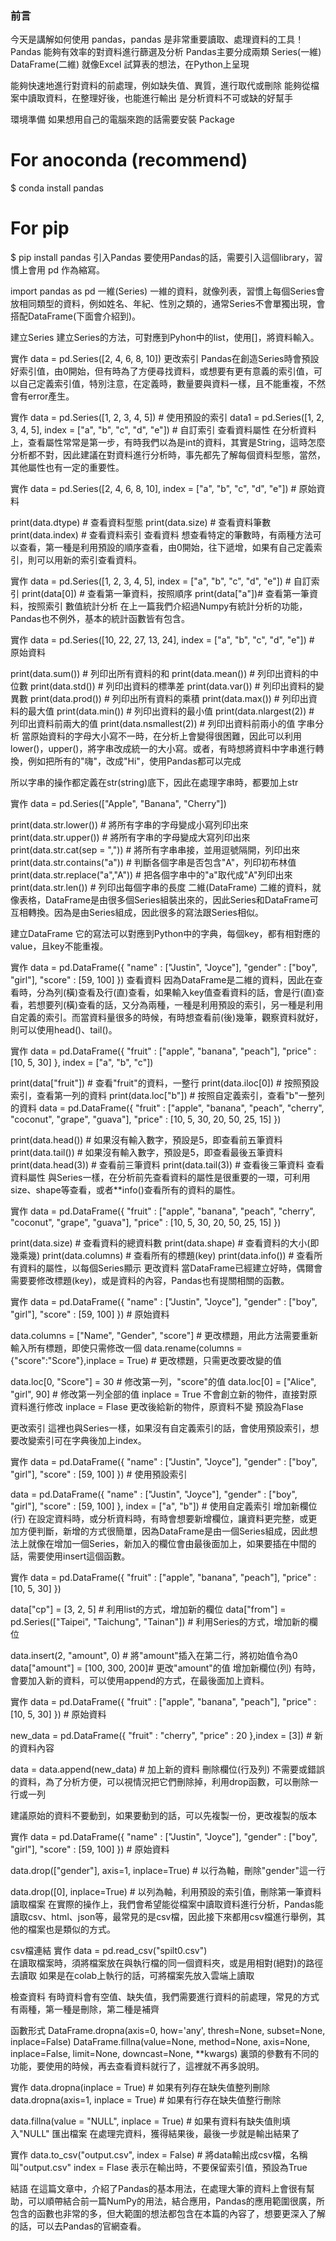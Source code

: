 ### 前言
今天是講解如何使用 pandas，pandas 是非常重要讀取、處理資料的工具！  
Pandas
能夠有效率的對資料進行篩選及分析
Pandas主要分成兩類
Series(一維)
DataFrame(二維)
就像Excel 試算表的想法，在Python上呈現

能夠快速地進行對資料的前處理，例如缺失值、異質，進行取代或刪除
能夠從檔案中讀取資料，在整理好後，也能進行輸出
是分析資料不可或缺的好幫手

環境準備
如果想用自己的電腦來跑的話需要安裝 Package

# For anoconda (recommend)
$ conda install pandas

# For pip
$ pip install pandas
引入Pandas
要使用Pandas的話，需要引入這個library，習慣上會用 pd 作為縮寫。

import pandas as pd
一維(Series)
一維的資料，就像列表，習慣上每個Series會放相同類型的資料，例如姓名、年紀、性別之類的，通常Series不會單獨出現，會搭配DataFrame(下面會介紹到)。

建立Series
建立Series的方法，可對應到Pyhon中的list，使用[]，將資料輸入。

實作
data = pd.Series([2, 4, 6, 8, 10]) 
更改索引
Pandas在創造Series時會預設好索引值，由0開始，但有時為了方便尋找資料，或想要有更有意義的索引值，可以自己定義索引值，特別注意，在定義時，數量要與資料一樣，且不能重複，不然會有error產生。

實作
data = pd.Series([1, 2, 3, 4, 5]) # 使用預設的索引
data1 = pd.Series([1, 2, 3, 4, 5], index = ["a", "b", "c", "d", "e"]) # 自訂索引
查看資料屬性
在分析資料上，查看屬性常常是第一步，有時我們以為是int的資料，其實是String，這時怎麼分析都不對，因此建議在對資料進行分析時，事先都先了解每個資料型態，當然，其他屬性也有一定的重要性。

實作
data = pd.Series([2, 4, 6, 8, 10], index = ["a", "b", "c", "d", "e"]) # 原始資料

print(data.dtype) # 查看資料型態
print(data.size) # 查看資料筆數
print(data.index) # 查看資料索引
查看資料
想查看特定的筆數時，有兩種方法可以查看，第一種是利用預設的順序查看，由0開始，往下遞增，如果有自己定義索引，則可以用新的索引查看資料。

實作
data = pd.Series([1, 2, 3, 4, 5], index = ["a", "b", "c", "d", "e"]) # 自訂索引
print(data[0]) # 查看第一筆資料，按照順序
print(data["a"])# 查看第一筆資料，按照索引
數值統計分析
在上一篇我們介紹過Numpy有統計分析的功能，Pandas也不例外，基本的統計函數皆有包含。

實作
data = pd.Series([10, 22, 27, 13, 24], index = ["a", "b", "c", "d", "e"]) # 原始資料

print(data.sum()) # 列印出所有資料的和
print(data.mean()) # 列印出資料的中位數
print(data.std()) # 列印出資料的標準差
print(data.var()) # 列印出資料的變異數
print(data.prod()) # 列印出所有資料的乘積
print(data.max()) # 列印出資料的最大值
print(data.min()) # 列印出資料的最小值
print(data.nlargest(2)) # 列印出資料前兩大的值
print(data.nsmallest(2)) # 列印出資料前兩小的值
字串分析
當原始資料的字母大小寫不一時，在分析上會變得很困難，因此可以利用lower()，upper()，將字串改成統一的大小寫。或者，有時想將資料中字串進行轉換，例如把所有的"嗨"，改成"Hi"，使用Pandas都可以完成

所以字串的操作都定義在str(string)底下，因此在處理字串時，都要加上str

實作
data = pd.Series(["Apple", "Banana", "Cherry"])

print(data.str.lower()) # 將所有字串的字母變成小寫列印出來
print(data.str.upper()) # 將所有字串的字母變成大寫列印出來
print(data.str.cat(sep = ",")) # 將所有字串串接，並用逗號隔開，列印出來
print(data.str.contains("a")) # 判斷各個字串是否包含"A"，列印初布林值
print(data.str.replace("a","A")) # 把各個字串中的"a"取代成"A"列印出來
print(data.str.len()) # 列印出每個字串的長度
二維(DataFrame)
二維的資料，就像表格，DataFrame是由很多個Series組裝出來的，因此Series和DataFrame可互相轉換。因為是由Series組成，因此很多的寫法跟Series相似。

建立DataFrame
它的寫法可以對應到Python中的字典，每個key，都有相對應的value，且key不能重複。

實作
data = pd.DataFrame({
    "name" : ["Justin", "Joyce"],
    "gender" : ["boy", "girl"],
    "score" : [59, 100]
})
查看資料
因為DataFrame是二維的資料，因此在查看時，分為列(橫)查看及行(直)查看，如果輸入key值查看資料的話，會是行(直)查看，若想要列(橫)查看的話，又分為兩種，一種是利用預設的索引，另一種是利用自定義的索引。而當資料量很多的時候，有時想查看前(後)幾筆，觀察資料就好，則可以使用head()、tail()。

實作
data = pd.DataFrame({
    "fruit" : ["apple", "banana", "peach"],
    "price" : [10, 5, 30]
}, index = ["a", "b", "c"])

print(data["fruit"]) # 查看"fruit"的資料，一整行
print(data.iloc[0]) # 按照預設索引，查看第一列的資料
print(data.loc["b"]) # 按照自定義索引，查看"b"一整列的資料
data = pd.DataFrame({
    "fruit" : ["apple", "banana", "peach", "cherry", "coconut", "grape", "guava"],
    "price" : [10, 5, 30, 20, 50, 25, 15]
})


print(data.head()) # 如果沒有輸入數字，預設是5，即查看前五筆資料
print(data.tail()) # 如果沒有輸入數字，預設是5，即查看最後五筆資料
print(data.head(3)) # 查看前三筆資料
print(data.tail(3)) # 查看後三筆資料
查看資料屬性
與Series一樣，在分析前先查看資料的屬性是很重要的一環，可利用size、shape等查看，或者**info()查看所有的資料的屬性。

實作
data = pd.DataFrame({
    "fruit" : ["apple", "banana", "peach", "cherry", "coconut", "grape", "guava"],
    "price" : [10, 5, 30, 20, 50, 25, 15]
})

print(data.size) # 查看資料的總資料數 
print(data.shape) # 查看資料的大小(即幾乘幾)
print(data.columns) # 查看所有的標題(key)
print(data.info()) # 查看所有資料的屬性，以每個Series顯示
更改資料
當DataFrame已經建立好時，偶爾會需要要修改標題(key)，或是資料的內容，Pandas也有提關相關的函數。

實作
data = pd.DataFrame({
    "name" : ["Justin", "Joyce"],
    "gender" : ["boy", "girl"],
    "score" : [59, 100]
}) # 原始資料

data.columns = ["Name", "Gender", "score"] # 更改標題，用此方法需要重新輸入所有標題，即使只需修改一個
data.rename(columns = {"score":"Score"},inplace = True) # 更改標題，只需更改要改變的值

data.loc[0, "Score"] = 30 # 修改第一列，"score"的值
data.loc[0] = ["Alice", "girl", 90] # 修改第一列全部的值
inplace = True 不會創立新的物件，直接對原資料進行修改
inplace = Flase 更改後給新的物件，原資料不變
預設為Flase

更改索引
這裡也與Series一樣，如果沒有自定義索引的話，會使用預設索引，想要改變索引可在字典後加上index。

實作
data = pd.DataFrame({
    "name" : ["Justin", "Joyce"],
    "gender" : ["boy", "girl"],
    "score" : [59, 100]
}) # 使用預設索引

data = pd.DataFrame({
    "name" : ["Justin", "Joyce"],
    "gender" : ["boy", "girl"],
    "score" : [59, 100]
}, index = ["a", "b"]) # 使用自定義索引
增加新欄位(行)
在設定資料時，或分析資料時，有時會想要新增欄位，讓資料更完整，或更加方便判斷，新增的方式很簡單，因為DataFrame是由一個Series組成，因此想法上就像在增加一個Series，新加入的欄位會由最後面加上，如果要插在中間的話，需要使用insert這個函數。

實作
data = pd.DataFrame({
    "fruit" : ["apple", "banana", "peach"],
    "price" : [10, 5, 30]
})

data["cp"] = [3, 2, 5] # 利用list的方式，增加新的欄位
data["from"] = pd.Series(["Taipei", "Taichung", "Tainan"]) # 利用Series的方式，增加新的欄位

data.insert(2, "amount", 0) # 將"amount"插入在第二行，將初始值令為0
data["amount"] = [100, 300, 200]# 更改"amount"的值
增加新欄位(列)
有時，會要加入新的資料，可以使用append的方式，在最後面加上資料。

實作
data = pd.DataFrame({
    "fruit" : ["apple", "banana", "peach"],
    "price" : [10, 5, 30]
}) # 原始資料

new_data = pd.DataFrame({
    "fruit" : "cherry",
    "price" : 20
},index = [3]) # 新的資料內容

data = data.append(new_data) # 加上新的資料
刪除欄位(行及列)
不需要或錯誤的資料，為了分析方便，可以視情況把它們刪除掉，利用drop函數，可以刪除一行或一列

建議原始的資料不要動到，如果要動到的話，可以先複製一份，更改複製的版本

實作
data = pd.DataFrame({
    "name" : ["Justin", "Joyce"],
    "gender" : ["boy", "girl"],
    "score" : [59, 100]
}) # 原始資料

data.drop(["gender"], axis=1, inplace=True) # 以行為軸，刪除"gender"這一行

data.drop([0], inplace=True) # 以列為軸，利用預設的索引值，刪除第一筆資料
讀取檔案
在實際的操作上，我們會希望能從檔案中讀取資料進行分析，Pandas能讀取csv、html、json等，最常見的是csv檔，因此接下來都用csv檔進行舉例，其他的檔案也是類似的方式。

csv檔連結
實作
data = pd.read_csv("spilt0.csv")  
在讀取檔案時，須將檔案放在與執行檔的同一個資料夾，或是用相對(絕對)的路徑去讀取
如果是在colab上執行的話，可將檔案先放入雲端上讀取

檢查資料
有時資料會有空值、缺失值，我們需要進行資料的前處理，常見的方式有兩種，第一種是刪除，第二種是補齊

函數形式
DataFrame.dropna(axis=0, how='any', thresh=None, subset=None, inplace=False)
DataFrame.fillna(value=None, method=None, axis=None, inplace=False, limit=None, downcast=None, **kwargs)
裏頭的參數有不同的功能，要使用的時候，再去查看資料就行了，這裡就不再多說明。

實作
data.dropna(inplace = True) # 如果有列存在缺失值整列刪除
data.dropna(axis=1, inplace = True) # 如果有行存在缺失值整行刪除

data.fillna(value = "NULL", inplace = True) # 如果有資料有缺失值則填入"NULL"
匯出檔案
在處理完資料，獲得結果後，最後一步就是輸出結果了

實作
data.to_csv("output.csv", index = False) # 將data輸出成csv檔，名稱叫"output.csv"
index = Flase 表示在輸出時，不要保留索引值，預設為True

結語
在這篇文章中，介紹了Pandas的基本用法，在處理大筆的資料上會很有幫助，可以順帶結合前一篇NumPy的用法，結合應用，Pandas的應用範圍很廣，所包含的函數也非常的多，但大範圍的想法都包含在本篇的內容了，想要更深入了解的話，可以去Pandas的官網查看。
